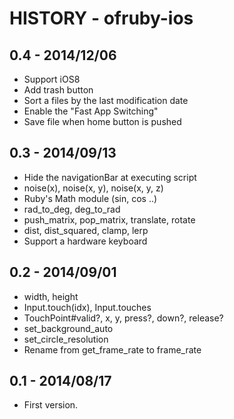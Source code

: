 # HISTORY - ofruby-ios

## 0.4 - 2014/12/06

* Support iOS8
* Add trash button
* Sort a files by the last modification date
* Enable the "Fast App Switching"
* Save file when home button is pushed

## 0.3 - 2014/09/13

* Hide the navigationBar at executing script
* noise(x), noise(x, y), noise(x, y, z)
* Ruby's Math module (sin, cos ..)
* rad_to_deg, deg_to_rad
* push_matrix, pop_matrix, translate, rotate
* dist, dist_squared, clamp, lerp
* Support a hardware keyboard

## 0.2 - 2014/09/01

* width, height
* Input.touch(idx), Input.touches
* TouchPoint#valid?, x, y, press?, down?, release?
* set_background_auto
* set_circle_resolution
* Rename from get_frame_rate to frame_rate

## 0.1 - 2014/08/17

* First version.
